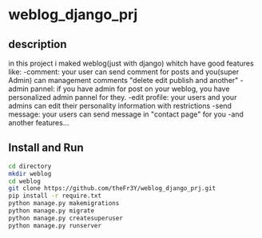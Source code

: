 # weblog_django_prj

## description
in this project i maked weblog(just with django) whitch have good features like:
-comment: your user can send comment for posts and you(super Admin) can management comments "delete edit publish and another"
-admin pannel: if you have admin for post on your weblog, you have personalized admin pannel for they.
-edit profile: your users and your admins can edit their personality information with restrictions
-send message: your users can send message in "contact page" for you
-and another features...

## Install and Run
```bash
cd directory
mkdir weblog
cd weblog 
git clone https://github.com/theFr3Y/weblog_django_prj.git
pip install -r require.txt
python manage.py makemigrations
python manage.py migrate
python manage.py createsuperuser
python manage.py runserver
```

